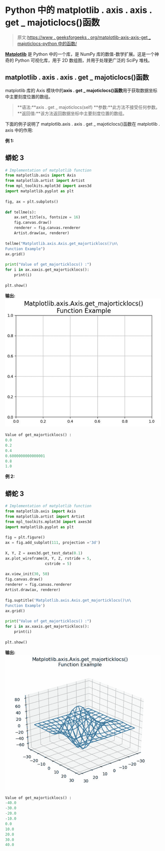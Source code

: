 # Python 中的 matplotlib . axis . axis . get _ majoticlocs()函数

> 原文:[https://www . geeksforgeeks . org/matplotlib-axis-axis-get _ majoticlocs-python 中的函数/](https://www.geeksforgeeks.org/matplotlib-axis-axis-get_majorticklocs-function-in-python/)

[**Matplotlib**](https://www.geeksforgeeks.org/python-introduction-matplotlib/) 是 Python 中的一个库，是 NumPy 库的数值-数学扩展。这是一个神奇的 Python 可视化库，用于 2D 数组图，并用于处理更广泛的 SciPy 堆栈。

## matplotlib . axis . axis . get _ majoticlocs()函数

matplotlib 库的 Axis 模块中的**axis . get _ majoticlocs()函数**用于获取数据坐标中主要刻度位置的数组。

> **语法:**axis . get _ majoticlocs(self)
> **参数:**此方法不接受任何参数。
> **返回值:**该方法返回数据坐标中主要刻度位置的数组。

下面的例子说明了 matplotlib.axis . axis . get _ majoticlocs()函数在 matplotlib . axis 中的作用:

**例 1:**

## 蟒蛇 3

```py
# Implementation of matplotlib function 
from matplotlib.axis import Axis  
from matplotlib.artist import Artist 
from mpl_toolkits.mplot3d import axes3d   
import matplotlib.pyplot as plt   

fig, ax = plt.subplots()   

def tellme(s):   
    ax.set_title(s, fontsize = 16)   
    fig.canvas.draw()  
    renderer = fig.canvas.renderer  
    Artist.draw(ax, renderer)  

tellme("Matplotlib.axis.Axis.get_majorticklocs()\n\
Function Example")
ax.grid()  

print("Value of get_majorticklocs() :")
for i in ax.xaxis.get_majorticklocs():
    print(i)

plt.show()
```

**输出:**
![](img/320feec90371445ea2f3bebcabca8a65.png)

```py
Value of get_majorticklocs() :
0.0
0.2
0.4
0.6000000000000001
0.8
1.0
```

**例 2:**

## 蟒蛇 3

```py
# Implementation of matplotlib function 
from matplotlib.axis import Axis  
from matplotlib.artist import Artist 
from mpl_toolkits.mplot3d import axes3d   
import matplotlib.pyplot as plt   

fig = plt.figure()   
ax = fig.add_subplot(111, projection ='3d')   

X, Y, Z = axes3d.get_test_data(0.1)   
ax.plot_wireframe(X, Y, Z, rstride = 5,    
                  cstride = 5)   

ax.view_init(30, 50)  
fig.canvas.draw()  
renderer = fig.canvas.renderer  
Artist.draw(ax, renderer)   

fig.suptitle('Matplotlib.axis.Axis.get_majorticklocs()\n\
Function Example')  
ax.grid()

print("Value of get_majorticklocs() :")
for i in ax.xaxis.get_majorticklocs():
    print(i)

plt.show()
```

**输出:**
![](img/fbe96ae152e42484260b44a626514887.png)

```py
Value of get_majorticklocs() :
-40.0
-30.0
-20.0
-10.0
0.0
10.0
20.0
30.0
40.0

```